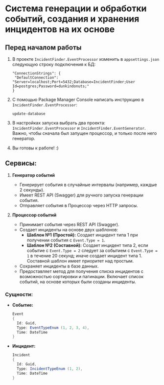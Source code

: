 # Система генерации и обработки событий, создания и хранения инцидентов на их основе

## Перед началом работы

1. В проекте `IncidentFinder.EventProcessor` изменить в `appsettings.json` следующую строку подключения к БД:

   ```plaintext
   "ConnectionStrings": {
    "DefaultConnection": "Server=localhost;Port=5432;Database=IncidentFinder;User Id=postgres;Password=dunkindonuts;"
   }
   ```
   
2. C помощью Package Manager Console написать инструкцию в `IncidentFinder.EventProcessor`:

   ```plaintext
   update-database
   ```
   
3. В настройках запуска выбрать два проекта: `IncidentFinder.EventProcessor` и `IncidentFinder.EventGenerator`. Важно, чтобы сначала был запущен процессор, и только после него генератор.
  
4. Вы готовы к работе! :)

## Сервисы:

1. **Генератор событий**
   - Генерирует события в случайные интервалы (например, каждые 2 секунды).
   - Имеет REST API (Swagger) для ручного запуска генерации события.
   - Отправляет события в Процессор через HTTP запросы.

2. **Процессор событий**
   - Принимает события через REST API (Swagger).
   - Создает инциденты на основе двух шаблонов:
     - **Шаблон №1 (Простой):** Создает инцидент типа 1 при получении события с `Event.Type = 1`.
     - **Шаблон №2 (Составной):** Создает инцидент типа 2, если событие с `Event.Type = 2` следует за событием с `Event.Type = 1` в течение 20 секунд; иначе создает инцидент типа 1. Составной шаблон имеет приоритет над простым.
   - Сохраняет инциденты в базе данных.
   - Предоставляет метод для получения списка инцидентов с возможностью сортировки и пагинации. Включает список событий, на основе которых были созданы инциденты.

### Сущности:

- **Событие:**
  ```csharp
  Event
  {
    Id: Guid,
    Type: EventTypeEnum (1, 2, 3, 4),
    Time: DateTime
  }

- **Инцидент:**
  ```csharp
  Incident
  {
    Id: Guid,
    Type: IncidentTypeEnum (1, 2),
    Time: DateTime
  }

